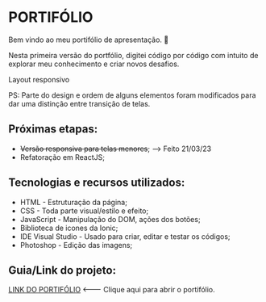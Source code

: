 
# PORTIFÓLIO

Bem vindo ao meu portifólio de apresentação. 👋

Nesta primeira versão do portfólio, digitei código por código com intuito  de explorar meu conhecimento e criar novos desafios.

Layout responsivo

PS: Parte do design  e ordem de alguns elementos foram  modificados para dar uma distinção entre transição de telas.


## Próximas etapas:

* ~~Versão responsiva para telas menores~~; --> Feito 21/03/23
* Refatoração em ReactJS;

## Tecnologias e recursos utilizados:

* HTML - Estruturação da página;
* CSS - Toda parte visual/estilo e efeito;
* JavaScript - Manipulação do DOM, ações dos botões;
* Biblioteca de icones da Ionic;
* IDE Visual Studio - Usado para criar, editar e testar os códigos;
* Photoshop - Edição das imagens;

## Guia/Link do projeto:

[LINK DO PORTIFÓLIO](https://portifolio-ivory-eta.vercel.app/) <--- Clique aqui para abrir o portifólio.

<img src="">
